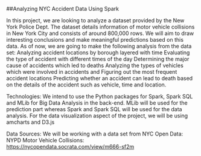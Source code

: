 ##Analyzing NYC Accident Data Using Spark

In this project, we are looking to analyze a dataset provided by the New York Police Dept. The dataset details information of motor vehicle collisions in New York City and consists of around 800,000 rows. We will aim to draw interesting conclusions and make meaningful predictions based on this data. As of now, we are going to make the following analysis from the data set:
Analyzing accident locations by borough layered with time
Evaluating the type of accident with different times of the day
Determining the major cause of accidents which led to deaths
Analyzing the types of vehicles which were involved in accidents and 
Figuring out the most frequent accident locations
Predicting whether an accident can lead to death based on the details of the accident such as vehicle, time and location.

Technologies:
We intend to use the Python packages for Spark, Spark SQL and MLib for Big Data Analysis in the back-end. MLib will be used for the prediction part whereas Spark and Spark SQL will be used for the data analysis. 
For the data visualization aspect of the project, we will be using amcharts and D3.js

Data Sources:
We will be working with a data set from NYC Open Data: 
NYPD Motor Vehicle Collisions:   https://nycopendata.socrata.com/view/m666-sf2m 

